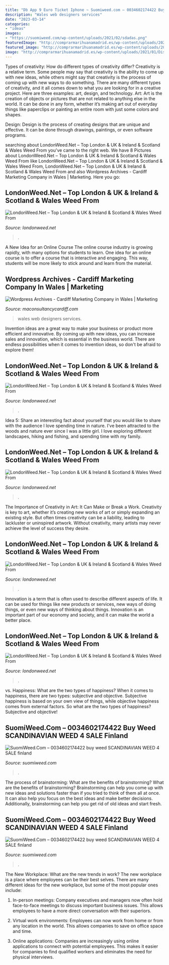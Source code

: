 ```yaml
---
title: "Db App 9 Euro Ticket Iphone ~ Suomiweed.com – 0034602174422 Buy Weed Scandinavian Weed 4 Sale Finland"
description: "Wales web designers services"
date: "2023-03-14"
categories:
- "ideas"
images:
- "https://suomiweed.com/wp-content/uploads/2021/02/sdadas.png"
featuredImage: "http://comprarmarihuanamadrid.es/wp-content/uploads/2021/01/Diseno-sin-titulo-77-1.jpg"
featured_image: "http://comprarmarihuanamadrid.es/wp-content/uploads/2021/01/Diseno-sin-titulo-77-1.jpg"
image: "http://comprarmarihuanamadrid.es/wp-content/uploads/2021/01/Diseno-sin-titulo-77-1.jpg"
---
```



Types of creativity: How do different types of creativity differ?
Creativity is a relative term. Some people may say that creativity is the ability to come up with new ideas, while others might say that creativity is the process of coming up with new ways to do something. There are many different types of creativity, and it all comes down to what you are looking for in a creative project. Here are three examples: art, design, and technology.
Art: Art is the creation of objects or pictures that are not related to anything else in the world. It can be done in any form, whether it’s making art out of everyday things like paperclips or painting an entire room with just some colors and shapes.

Design: Design is the process of creating designs that are unique and effective. It can be done through drawings, paintings, or even software programs.

	

		
searching about LondonWeed.Net – Top London &amp; UK &amp; Ireland &amp; Scotland &amp; Wales Weed From you've came to the right web. We have 8 Pictures about LondonWeed.Net – Top London &amp; UK &amp; Ireland &amp; Scotland &amp; Wales Weed From like LondonWeed.Net – Top London &amp; UK &amp; Ireland &amp; Scotland &amp; Wales Weed From, LondonWeed.Net – Top London &amp; UK &amp; Ireland &amp; Scotland &amp; Wales Weed From and also Wordpress Archives - Cardiff Marketing Company in Wales | Marketing. Here you go:
		
    
## LondonWeed.Net – Top London &amp; UK &amp; Ireland &amp; Scotland &amp; Wales Weed From

<img loading=lazy src="http://comprarmarihuanamadrid.es/wp-content/uploads/2021/01/Diseno-sin-titulo-2021-01-25T144926.907.jpg" onerror="this.onerror=null;this.src='https://tse2.mm.bing.net/th?id=OIP.cGkdk6Y6f-6mofJxvT7uwwAAAA&amp;pid=15.1';" alt="LondonWeed.Net – Top London &amp; UK &amp; Ireland &amp; Scotland &amp; Wales Weed From">

_Source: londonweed.net_

>. 

	

A New Idea for an Online Course
The online course industry is growing rapidly, with many options for students to learn. One idea for an online course is to offer a course that is interactive and engaging. This way, students will be more likely to stick around and learn from the material.

    
## Wordpress Archives - Cardiff Marketing Company In Wales | Marketing

<img loading=lazy src="https://i0.wp.com/maconsultancycardiff.com/wp-content/uploads/2015/07/IMG_7120.jpg?w=474" onerror="this.onerror=null;this.src='https://tse3.mm.bing.net/th?id=OIP.zyKEqhCvDlOlWJv8hGC0RQAAAA&amp;pid=15.1';" alt="Wordpress Archives - Cardiff Marketing Company in Wales | Marketing">

_Source: maconsultancycardiff.com_

>wales web designers services. 

	

Invention ideas are a great way to make your business or product more efficient and innovative. By coming up with new ideas, you can increase sales and innovation, which is essential in the business world. There are endless possibilities when it comes to invention ideas, so don't be afraid to explore them!

    
## LondonWeed.Net – Top London &amp; UK &amp; Ireland &amp; Scotland &amp; Wales Weed From

<img loading=lazy src="http://comprarmarihuanamadrid.es/wp-content/uploads/2021/01/Diseno-sin-titulo-73.jpg" onerror="this.onerror=null;this.src='https://tse2.mm.bing.net/th?id=OIP.jdUaMdLHzu-uE7sLXaCROQAAAA&amp;pid=15.1';" alt="LondonWeed.Net – Top London &amp; UK &amp; Ireland &amp; Scotland &amp; Wales Weed From">

_Source: londonweed.net_

>. 

	

Idea 5: Share an interesting fact about yourself that you would like to share with the audience
I love spending time in nature. I've been attracted to the woods and nature ever since I was a little girl. I love exploring different landscapes, hiking and fishing, and spending time with my family.

    
## LondonWeed.Net – Top London &amp; UK &amp; Ireland &amp; Scotland &amp; Wales Weed From

<img loading=lazy src="https://londonweed.net/wp-content/uploads/2020/10/irelandcannabis.jpg" onerror="this.onerror=null;this.src='https://tse2.mm.bing.net/th?id=OIP.JbehzijlUVnTNb6IQD6xGwHaE3&amp;pid=15.1';" alt="LondonWeed.Net – Top London &amp; UK &amp; Ireland &amp; Scotland &amp; Wales Weed From">

_Source: londonweed.net_

>. 

	

The Importance of Creativity in Art: It Can Make or Break a Work.
Creativity is key to art, whether it’s creating new works of art or simply expanding an existing style. But often times creativity can be a liability, leading to lackluster or uninspired artwork. Without creativity, many artists may never achieve the level of success they desire.

    
## LondonWeed.Net – Top London &amp; UK &amp; Ireland &amp; Scotland &amp; Wales Weed From

<img loading=lazy src="http://comprarmarihuanamadrid.es/wp-content/uploads/2021/01/Diseno-sin-titulo-77-1.jpg" onerror="this.onerror=null;this.src='https://tse1.mm.bing.net/th?id=OIP.aRhKmpaKE4skEB0-ENQy3QAAAA&amp;pid=15.1';" alt="LondonWeed.Net – Top London &amp; UK &amp; Ireland &amp; Scotland &amp; Wales Weed From">

_Source: londonweed.net_

>. 

	

Innovation is a term that is often used to describe different aspects of life. It can be used for things like new products or services, new ways of doing things, or even new ways of thinking about things. Innovation is an important part of our economy and society, and it can make the world a better place.

    
## LondonWeed.Net – Top London &amp; UK &amp; Ireland &amp; Scotland &amp; Wales Weed From

<img loading=lazy src="http://comprarmarihuanamadrid.es/wp-content/uploads/2021/01/Diseno-sin-titulo-85.jpg" onerror="this.onerror=null;this.src='https://tse4.mm.bing.net/th?id=OIP.1lDPIRtZlyeOsBQcWpHpMgAAAA&amp;pid=15.1';" alt="LondonWeed.Net – Top London &amp; UK &amp; Ireland &amp; Scotland &amp; Wales Weed From">

_Source: londonweed.net_

>. 

	

vs. Happiness: What are the two types of happiness?
When it comes to happiness, there are two types: subjective and objective. Subjective happiness is based on your own view of things, while objective happiness comes from external factors. So what are the two types of happiness? Subjective and objective!

    
## SuomiWeed.Com – 0034602174422 Buy Weed SCANDINAVIAN WEED 4 SALE Finland

<img loading=lazy src="https://suomiweed.com/wp-content/uploads/2021/03/SNOOP-DOG.jpg" onerror="this.onerror=null;this.src='https://tse3.mm.bing.net/th?id=OIP.axqghW3HHwqPZwvN_VwtbgHaEK&amp;pid=15.1';" alt="SuomiWeed.Com – 0034602174422 buy weed SCANDINAVIAN WEED 4 SALE finland">

_Source: suomiweed.com_

>. 

	

The process of brainstorming: What are the benefits of brainstorming?
What are the benefits of brainstorming?
Brainstorming can help you come up with new ideas and solutions faster than if you tried to think of them all at once. It can also help you focus on the best ideas and make better decisions. Additionally, brainstorming can help you get rid of old ideas and start fresh.

    
## SuomiWeed.Com – 0034602174422 Buy Weed SCANDINAVIAN WEED 4 SALE Finland

<img loading=lazy src="https://suomiweed.com/wp-content/uploads/2021/02/sdadas.png" onerror="this.onerror=null;this.src='https://tse4.mm.bing.net/th?id=OIP.RSxzTcLKcTHVSZGMrn5xqwHaGt&amp;pid=15.1';" alt="SuomiWeed.Com – 0034602174422 buy weed SCANDINAVIAN WEED 4 SALE finland">

_Source: suomiweed.com_

>. 

	

The New Workplace: What are the new trends in work?
The new workplace is a place where employees can be their best selves. There are many different ideas for the new workplace, but some of the most popular ones include:
1. In-person meetings: Company executives and managers now often hold face-to-face meetings to discuss important business issues. This allows employees to have a more direct conversation with their superiors.

2. Virtual work environments: Employees can now work from home or from any location in the world. This allows companies to save on office space and time.

3. Online applications: Companies are increasingly using online applications to connect with potential employees. This makes it easier for companies to find qualified workers and eliminates the need for physical interviews.

